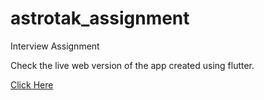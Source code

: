 # astrotak_assignment

Interview Assignment


Check the live web version of the app created using flutter.

[Click Here](https://astrotak.web.app "AstroTak WebApp")
